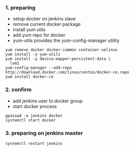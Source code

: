 ### 1. preparing

- setup docker on jenkins slave
- remove current docker package
- install yum utils
- add yum repo for docker
- yum-utils provides the yum-config-manager utility

```
yum remove docker docker-common container-selinux
yum install -y yum-utils
yum install -y device-mapper-persistent-data \
  lvm2
yum-config-manager --add-repo http://download.docker.com/linux/centos/docker-ce.repo
yum install docker-ce
```


### 2. confirm

- add jenkins user to docker group
- start docker process

```
gpasswd -a jenkins docker
systemctl start docker
```


### 3. preparing on jenkins master

```
systemctl restart jenkins
```
